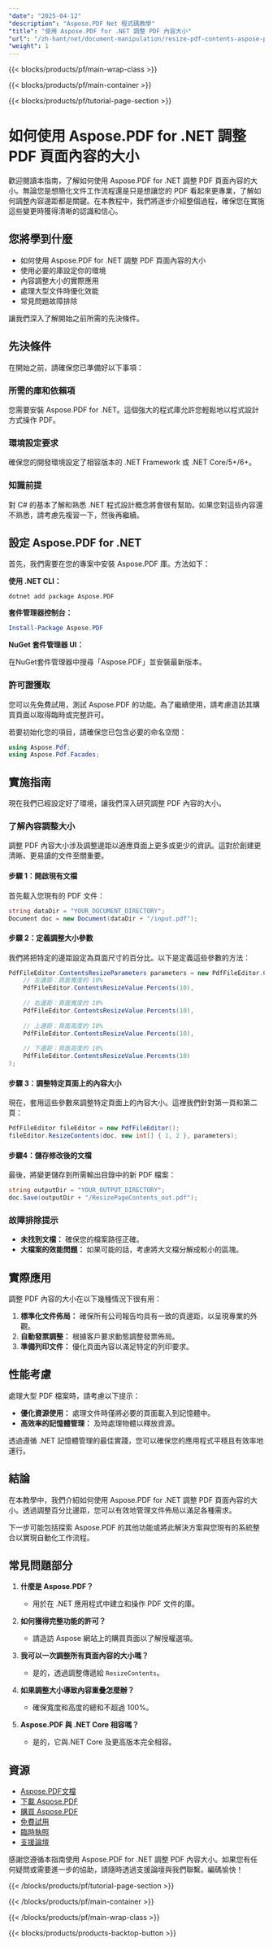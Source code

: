 ```yaml
---
"date": "2025-04-12"
"description": "Aspose.PDF Net 程式碼教學"
"title": "使用 Aspose.PDF for .NET 調整 PDF 內容大小"
"url": "/zh-hant/net/document-manipulation/resize-pdf-contents-aspose-pdf-dotnet/"
"weight": 1
---
```


{{< blocks/products/pf/main-wrap-class >}}

{{< blocks/products/pf/main-container >}}

{{< blocks/products/pf/tutorial-page-section >}}


# 如何使用 Aspose.PDF for .NET 調整 PDF 頁面內容的大小

歡迎閱讀本指南，了解如何使用 Aspose.PDF for .NET 調整 PDF 頁面內容的大小。無論您是想簡化文件工作流程還是只是想讓您的 PDF 看起來更專業，了解如何調整內容邊距都是關鍵。在本教程中，我們將逐步介紹整個過程，確保您在實施這些變更時獲得清晰的認識和信心。

## 您將學到什麼

- 如何使用 Aspose.PDF for .NET 調整 PDF 頁面內容的大小
- 使用必要的庫設定你的環境
- 內容調整大小的實際應用
- 處理大型文件時優化效能
- 常見問題故障排除

讓我們深入了解開始之前所需的先決條件。

## 先決條件

在開始之前，請確保您已準備好以下事項：

### 所需的庫和依賴項

您需要安裝 Aspose.PDF for .NET。這個強大的程式庫允許您輕鬆地以程式設計方式操作 PDF。

### 環境設定要求

確保您的開發環境設定了相容版本的 .NET Framework 或 .NET Core/5+/6+。

### 知識前提

對 C# 的基本了解和熟悉 .NET 程式設計概念將會很有幫助。如果您對這些內容還不熟悉，請考慮先複習一下，然後再繼續。

## 設定 Aspose.PDF for .NET

首先，我們需要在您的專案中安裝 Aspose.PDF 庫。方法如下：

**使用 .NET CLI：**
```shell
dotnet add package Aspose.PDF
```

**套件管理器控制台：**
```powershell
Install-Package Aspose.PDF
```

**NuGet 套件管理器 UI：**

在NuGet套件管理器中搜尋「Aspose.PDF」並安裝最新版本。

### 許可證獲取

您可以先免費試用，測試 Aspose.PDF 的功能。為了繼續使用，請考慮造訪其購買頁面以取得臨時或完整許可。

若要初始化您的項目，請確保您已包含必要的命名空間：

```csharp
using Aspose.Pdf;
using Aspose.Pdf.Facades;
```

## 實施指南

現在我們已經設定好了環境，讓我們深入研究調整 PDF 內容的大小。

### 了解內容調整大小

調整 PDF 內容大小涉及調整邊距以適應頁面上更多或更少的資訊。這對於創建更清晰、更易讀的文件至關重要。

#### 步驟 1：開啟現有文檔

首先載入您現有的 PDF 文件：

```csharp
string dataDir = "YOUR_DOCUMENT_DIRECTORY";
Document doc = new Document(dataDir + "/input.pdf");
```

#### 步驟 2：定義調整大小參數

我們將把特定的邊距設定為頁面尺寸的百分比。以下是定義這些參數的方法：

```csharp
PdfFileEditor.ContentsResizeParameters parameters = new PdfFileEditor.ContentsResizeParameters(
    // 左邊距：頁面寬度的 10%
    PdfFileEditor.ContentsResizeValue.Percents(10),
    
    // 右邊距：頁面寬度的 10%
    PdfFileEditor.ContentsResizeValue.Percents(10),
    
    // 上邊距：頁面高度的 10%
    PdfFileEditor.ContentsResizeValue.Percents(10),
    
    // 下邊距：頁面高度的 10%
    PdfFileEditor.ContentsResizeValue.Percents(10)
);
```

#### 步驟 3：調整特定頁面上的內容大小

現在，套用這些參數來調整特定頁面上的內容大小。這裡我們針對第一頁和第二頁：

```csharp
PdfFileEditor fileEditor = new PdfFileEditor();
fileEditor.ResizeContents(doc, new int[] { 1, 2 }, parameters);
```

#### 步驟4：儲存修改後的文檔

最後，將變更儲存到所需輸出目錄中的新 PDF 檔案：

```csharp
string outputDir = "YOUR_OUTPUT_DIRECTORY";
doc.Save(outputDir + "/ResizePageContents_out.pdf");
```

### 故障排除提示

- **未找到文檔：** 確保您的檔案路徑正確。
- **大檔案的效能問題：** 如果可能的話，考慮將大文檔分解成較小的區塊。

## 實際應用

調整 PDF 內容的大小在以下幾種情況下很有用：

1. **標準化文件佈局：** 確保所有公司報告均具有一致的頁邊距，以呈現專業的外觀。
2. **自動發票調整：** 根據客戶要求動態調整發票佈局。
3. **準備列印文件：** 優化頁面內容以滿足特定的列印要求。

## 性能考慮

處理大型 PDF 檔案時，請考慮以下提示：

- **優化資源使用：** 處理文件時僅將必要的頁面載入到記憶體中。
- **高效率的記憶體管理：** 及時處理物體以釋放資源。

透過遵循 .NET 記憶體管理的最佳實踐，您可以確保您的應用程式平穩且有效率地運行。

## 結論

在本教學中，我們介紹如何使用 Aspose.PDF for .NET 調整 PDF 頁面內容的大小。透過調整百分比邊距，您可以有效地管理文件佈局以滿足各種需求。

下一步可能包括探索 Aspose.PDF 的其他功能或將此解決方案與您現有的系統整合以實現自動化工作流程。

## 常見問題部分

1. **什麼是 Aspose.PDF？**
   - 用於在 .NET 應用程式中建立和操作 PDF 文件的庫。
   
2. **如何獲得完整功能的許可？**
   - 請造訪 Aspose 網站上的購買頁面以了解授權選項。

3. **我可以一次調整所有頁面內容的大小嗎？**
   - 是的，透過調整傳遞給 `ResizeContents`。

4. **如果調整大小導致內容重疊怎麼辦？**
   - 確保寬度和高度的總和不超過 100%。

5. **Aspose.PDF 與 .NET Core 相容嗎？**
   - 是的，它與.NET Core 及更高版本完全相容。

## 資源

- [Aspose.PDF文檔](https://reference.aspose.com/pdf/net/)
- [下載 Aspose.PDF](https://releases.aspose.com/pdf/net/)
- [購買 Aspose.PDF](https://purchase.aspose.com/buy)
- [免費試用](https://releases.aspose.com/pdf/net/)
- [臨時執照](https://purchase.aspose.com/temporary-license/)
- [支援論壇](https://forum.aspose.com/c/pdf/10)

感謝您遵循本指南使用 Aspose.PDF for .NET 調整 PDF 內容大小。如果您有任何疑問或需要進一步的協助，請隨時透過支援論壇與我們聯繫。編碼愉快！

{{< /blocks/products/pf/tutorial-page-section >}}

{{< /blocks/products/pf/main-container >}}

{{< /blocks/products/pf/main-wrap-class >}}

{{< blocks/products/products-backtop-button >}}